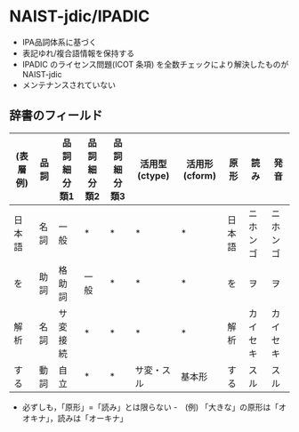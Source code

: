 # NAIST-jdic/IPADIC
- IPA品詞体系に基づく
- 表記ゆれ/複合語情報を保持する
- IPADIC のライセンス問題(ICOT 条項) を全数チェックにより解決したものが NAIST-jdic
- メンテナンスされていない


## 辞書のフィールド

 (表層例)    | 品詞 | 品詞細分類1 | 品詞細分類2 | 品詞細分類3 | 活用型(ctype) | 活用形(cform) | 原形 | 読み | 発音 
---- | ---- |---- |---- |---- |---- |---- |---- |---- |----
日本語 | 名詞 | 一般 | * | * | * | * | 日本語 | ニホンゴ | ニホンゴ
を     | 助詞 | 格助詞 | 一般 | * | * | * | を | ヲ | ヲ
解析   | 名詞 | サ変接続 | * | * | * | * | 解析 | カイセキ | カイセキ
する   | 動詞 | 自立 | * | * | サ変・スル | 基本形 | する | スル | スル

- 必ずしも，「原形」=「読み」とは限らない
    -　(例) 「大きな」の原形は「オオキナ」，読みは「オーキナ」
